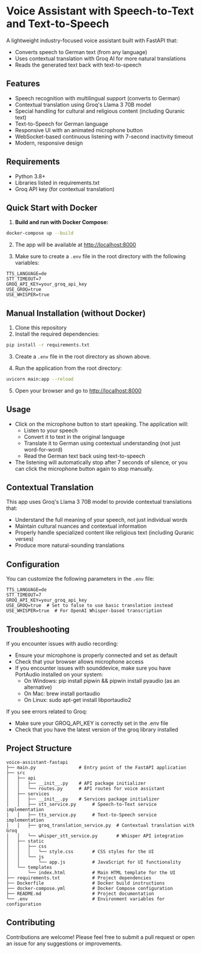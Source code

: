# Voice Assistant with Speech-to-Text and Text-to-Speech

A lightweight industry-focused voice assistant built with FastAPI that:
- Converts speech to German text (from any language)
- Uses contextual translation with Groq AI for more natural translations
- Reads the generated text back with text-to-speech

## Features

- Speech recognition with multilingual support (converts to German)
- Contextual translation using Groq's Llama 3 70B model
- Special handling for cultural and religious content (including Quranic text)
- Text-to-Speech for German language
- Responsive UI with an animated microphone button
- WebSocket-based continuous listening with 7-second inactivity timeout
- Modern, responsive design

## Requirements

- Python 3.8+
- Libraries listed in requirements.txt
- Groq API key (for contextual translation)

## Quick Start with Docker

1. **Build and run with Docker Compose:**

```bash
docker-compose up --build
```

2. The app will be available at [http://localhost:8000](http://localhost:8000)

3. Make sure to create a `.env` file in the root directory with the following variables:

```
TTS_LANGUAGE=de
STT_TIMEOUT=7
GROQ_API_KEY=your_groq_api_key
USE_GROQ=true
USE_WHISPER=true
```

## Manual Installation (without Docker)

1. Clone this repository
2. Install the required dependencies:

```bash
pip install -r requirements.txt
```

3. Create a `.env` file in the root directory as shown above.

4. Run the application from the root directory:

```bash
uvicorn main:app --reload
```

5. Open your browser and go to [http://localhost:8000](http://localhost:8000)

## Usage

- Click on the microphone button to start speaking. The application will:
  - Listen to your speech
  - Convert it to text in the original language
  - Translate it to German using contextual understanding (not just word-for-word)
  - Read the German text back using text-to-speech
- The listening will automatically stop after 7 seconds of silence, or you can click the microphone button again to stop manually.

## Contextual Translation

This app uses Groq's Llama 3 70B model to provide contextual translations that:
- Understand the full meaning of your speech, not just individual words
- Maintain cultural nuances and contextual information
- Properly handle specialized content like religious text (including Quranic verses)
- Produce more natural-sounding translations

## Configuration

You can customize the following parameters in the `.env` file:

```
TTS_LANGUAGE=de
STT_TIMEOUT=7
GROQ_API_KEY=your_groq_api_key
USE_GROQ=true  # Set to false to use basic translation instead
USE_WHISPER=true  # For OpenAI Whisper-based transcription
```

## Troubleshooting

If you encounter issues with audio recording:
- Ensure your microphone is properly connected and set as default
- Check that your browser allows microphone access
- If you encounter issues with sounddevice, make sure you have PortAudio installed on your system:
  - On Windows: pip install pipwin && pipwin install pyaudio (as an alternative)
  - On Mac: brew install portaudio
  - On Linux: sudo apt-get install libportaudio2

If you see errors related to Groq:
- Make sure your GROQ_API_KEY is correctly set in the .env file
- Check that you have the latest version of the groq library installed

## Project Structure
```
voice-assistant-fastapi
├── main.py                # Entry point of the FastAPI application
├── src
│   ├── api
│   │   ├── __init__.py    # API package initializer
│   │   └── routes.py      # API routes for voice assistant
│   ├── services
│   │   ├── __init__.py    # Services package initializer
│   │   ├── stt_service.py      # Speech-to-Text service implementation
│   │   ├── tts_service.py      # Text-to-Speech service implementation
│   │   ├── groq_translation_service.py  # Contextual translation with Groq
│   │   └── whisper_stt_service.py       # Whisper API integration
│   ├── static
│   │   ├── css
│   │   │   └── style.css       # CSS styles for the UI
│   │   └── js
│   │       └── app.js          # JavaScript for UI functionality
│   └── templates
│       └── index.html          # Main HTML template for the UI
├── requirements.txt            # Project dependencies
├── Dockerfile                  # Docker build instructions
├── docker-compose.yml          # Docker Compose configuration
├── README.md                   # Project documentation
└── .env                        # Environment variables for configuration
```

## Contributing
Contributions are welcome! Please feel free to submit a pull request or open an issue for any suggestions or improvements.
